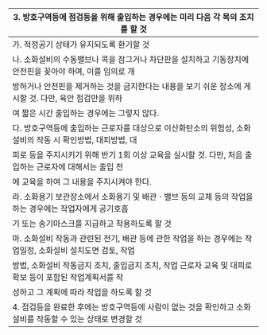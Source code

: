 | 3. 방호구역등에 점검등을 위해 출입하는 경우에는 미리 다음 각 목의 조치를 할 것 |
| --- |
| 가. 적정공기 상태가 유지되도록 환기할 것 |
| 나. 소화설비의 수동밸브나 콕을 잠그거나 차단판을 설치하고 기동장치에 안전핀을 꽂아야 하며, 이를 임의로 개 |
| 방하거나 안전핀을 제거하는 것을 금지한다는 내용을 보기 쉬운 장소에 게시할 것. 다만, 육안 점검만을 위하 |
| 여 짧은 시간 출입하는 경우에는 그렇지 않다. |
| 다. 방호구역등에 출입하는 근로자를 대상으로 이산화탄소의 위험성, 소화설비의 작동 시 확인방법, 대피방법, 대 |
| 피로 등을 주지시키기 위해 반기 1회 이상 교육을 실시할 것. 다만, 처음 출입하는 근로자에 대해서는 출입 전 |
| 에 교육을 하여 그 내용을 주지시켜야 한다. |
| 라. 소화용기 보관장소에서 소화용기 및 배관ㆍ밸브 등의 교체 등의 작업을 하는 경우에는 작업자에게 공기호흡 |
| 기 또는 송기마스크를 지급하고 착용하도록 할 것 |
| 마. 소화설비 작동과 관련된 전기, 배관 등에 관한 작업을 하는 경우에는 작업일정, 소화설비 설치도면 검토, 작업 |
| 방법, 소화설비 작동금지 조치, 출입금지 조치, 작업 근로자 교육 및 대피로 확보 등이 포함된 작업계획서를 작 |
| 성하고 그 계획에 따라 작업을 하도록 할 것 |
| 4. 점검등을 완료한 후에는 방호구역등에 사람이 없는 것을 확인하고 소화설비를 작동할 수 있는 상태로 변경할 것 |